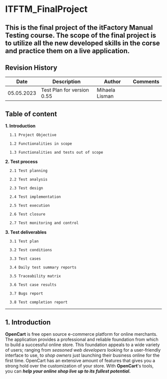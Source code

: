 # ITFTM_FinalProject

This is the final project of the itFactory Manual Testing course. The scope of the final project is to utilize all the new developed skills in the corse and practice them on a live application.
---
## Revision History

| Date  | Description  | Author | Comments | 
|---|---|---|---|
| 05.05.2023 | Test Plan for version 0.55 | Mihaela Lisman |   |


## Table of content

**1. Introduction**
     
      1.1 Project Objective
     
      1.2 Functionalities in scope
     
      1.3 Functionalities and tests out of scope

  **2. Test process**
     
      2.1 Test planning
     
      2.2 Test analysis
     
      2.3 Test design
     
      2.4 Test implementation
     
      2.5 Test execution
     
      2.6 Test closure
     
      2.7 Test monitoring and control

  **3. Test deliverables**
     
      3.1 Test plan
     
      3.2 Test conditions
     
      3.3 Test cases
     
      3.4 Daily test summary reports
     
      3.5 Traceability matrix
     
      3.6 Test case results
     
      3.7 Bugs report
     
      3.8 Test completion report

 -------

 ## 1. Introduction
<p> <strong>OpenCart</strong> is free open source e-commerce platform for online merchants. The application provides a professional and reliable foundation from which to build a successful online store. This foundation appeals to a wide variety of users; ranging from <em>seasoned web developers</em> looking for a user-friendly interface to use, to <em>shop owners</em> just launching their business online for the first time. OpenCart has an extensive amount of features that gives you a strong hold over the customization of your store. With <strong>OpenCart</strong>'s tools, you can <em><strong>help your online shop live up to its fullest potential.</em></strong></p>
